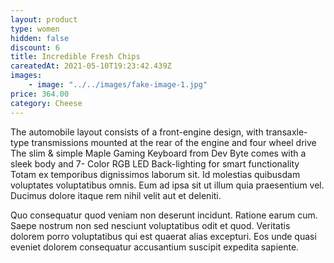```yaml
---
layout: product
type: women
hidden: false
discount: 6
title: Incredible Fresh Chips
careatedAt: 2021-05-10T19:23:42.439Z
images:
    - image: "../../images/fake-image-1.jpg"
price: 364.00
category: Cheese
---
```

The automobile layout consists of a front-engine design, with transaxle-type transmissions mounted at the rear of the engine and four wheel drive
The slim & simple Maple Gaming Keyboard from Dev Byte comes with a sleek body and 7- Color RGB LED Back-lighting for smart functionality
Totam ex temporibus dignissimos laborum sit. Id molestias quibusdam voluptates voluptatibus omnis. Eum ad ipsa sit ut illum quia praesentium vel. Ducimus dolore itaque rem nihil velit aut et deleniti.
 Quo consequatur quod veniam non deserunt incidunt. Ratione earum cum. Saepe nostrum non sed nesciunt voluptatibus odit et quod. Veritatis dolorem porro voluptatibus qui est quaerat alias excepturi. Eos unde quasi eveniet dolorem consequatur accusantium suscipit expedita sapiente.
